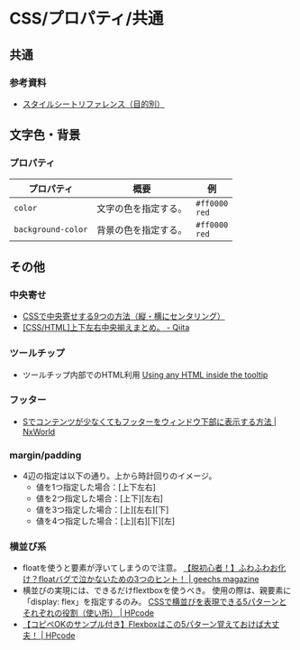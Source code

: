 # CSS/プロパティ/共通

## 共通

### 参考資料

- [スタイルシートリファレンス（目的別）](http://www.htmq.com/style/)

## 文字色・背景

### プロパティ

| プロパティ         | 概要                 | 例                   |
| ------------------ | -------------------- | -------------------- |
| `color`            | 文字の色を指定する。 | `#ff0000`<br />`red` |
| `background-color` | 背景の色を指定する。 | `#ff0000`<br />`red` |

## その他

### 中央寄せ

- [CSSで中央寄せする9つの方法（縦・横にセンタリング）](https://saruwakakun.com/html-css/basic/centering)
- [[CSS/HTML]上下左右中央揃えまとめ。 - Qiita](https://qiita.com/super-mana-chan/items/0d35a0b9ac1bf97593c8)

### ツールチップ

- ツールチップ内部でのHTML利用
  [Using any HTML inside the tooltip](http://memopad.bitter.jp/web/jQuery/jQueryTools/demos/tooltip/any-html.html)

### フッター

- [Sでコンテンツが少なくてもフッターをウィンドウ下部に表示する方法 | NxWorld](https://www.nxworld.net/tips/css-sticky-footer.html)

### margin/padding

- 4辺の指定は以下の通り。上から時計回りのイメージ。
  - 値を1つ指定した場合：[上下左右]
  - 値を2つ指定した場合：[上下][左右]
  - 値を3つ指定した場合：[上][左右][下]
  - 値を4つ指定した場合：[上][右][下][左]

### 横並び系

- floatを使うと要素が浮いてしまうので注意。
  [【脱初心者！】ふわふわお化け？floatバグで泣かないための3つのヒント！ | geechs magazine](https://geechs-magazine.com/tag/lifehack/20161005_1)
- 横並びの実現には、できるだけflextboxを使うべき。
  使用の際は、親要素に「display: flex」を指定するのみ。
  [CSSで横並びを表現できる5パターンとそれぞれの役割（使い所） | HPcode](https://haniwaman.com/side-by-side/)
- [【コピペOKのサンプル付き】Flexboxはこの5パターン覚えておけば大丈夫！ | HPcode](https://haniwaman.com/flexbox/)
